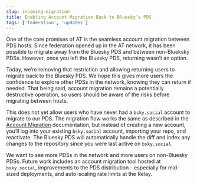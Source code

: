 ```yaml
---
slug: incoming-migration
title: Enabling Account Migration Back to Bluesky’s PDS
tags: ['federation', 'updates']
---
```


One of the core promises of AT is the seamless account migration between PDS hosts. Since federation opened up in the AT network, it has been possible to migrate away from the Bluesky PDS and between non-Blueksky PDSs. However, once you left the Bluesky PDS, returning wasn’t an option.

Today, we’re removing that restriction and allowing returning users to migrate back to the Bluesky PDS. We hope this gives more users the confidence to explore other PDSs in the network, knowing they can return if needed. That being said, account migration remains a potentially destructive operation, so users should be aware of the risks before migrating between hosts.

This does not yet allow users who have never had a `bsky.social` account to migrate to our PDS. The migration flow works the same as described in the [Account Migration](https://github.com/bluesky-social/pds/blob/main/ACCOUNT_MIGRATION.md) documentation, but instead of creating a new account, you’ll log into your existing `bsky.social` account, importing your repo, and reactivate. The Bluesky PDS will automatically handle the diff and index any changes to the repository since you were last active on `bsky.social`.

We want to see more PDSs in the network and more users on non-Bluesky PDSs. Future work includes an account migration tool hosted at `bsky.social`, improvements to the PDS distribution - especially for mid-sized deployments, and auto-scaling rate limits at the Relay.
